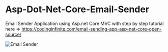 # Asp-Dot-Net-Core-Email-Sender
Email Sender Application using Asp.net Core MVC with step by step tutorial here => https://codinginfinite.com/email-sending-app-asp-net-core-open-source/

![Email Sender](https://codinginfinite.com/wp-content/uploads/2019/04/Screenshot-2019-04-12-at-10.05.49-PM-696x382.png)

